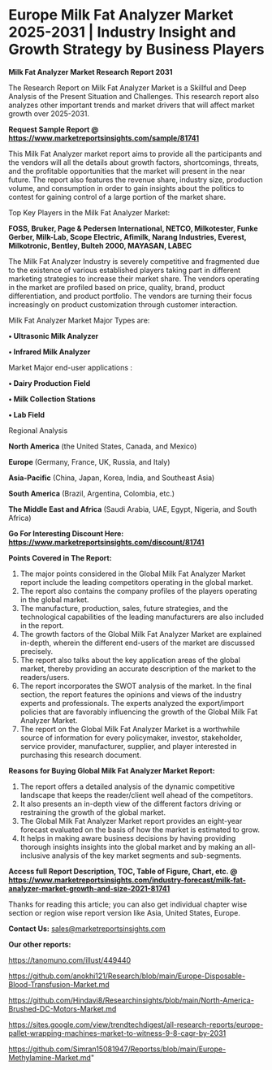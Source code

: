 # Europe Milk Fat Analyzer Market 2025-2031 | Industry Insight and Growth Strategy by Business Players

<strong>Milk Fat Analyzer Market Research Report 2031</strong>

The Research Report on Milk Fat Analyzer Market is a Skillful and Deep Analysis of the Present Situation and Challenges. This research report also analyzes other important trends and market drivers that will affect market growth over 2025-2031.

<strong>Request Sample Report @ <a href=https://www.marketreportsinsights.com/sample/81741>https://www.marketreportsinsights.com/sample/81741</a></strong>

This Milk Fat Analyzer market report aims to provide all the participants and the vendors will all the details about growth factors, shortcomings, threats, and the profitable opportunities that the market will present in the near future. The report also features the revenue share, industry size, production volume, and consumption in order to gain insights about the politics to contest for gaining control of a large portion of the market share.

Top Key Players in the Milk Fat Analyzer Market:

<strong>FOSS, Bruker, Page & Pedersen International, NETCO, Milkotester, Funke Gerber, Milk-Lab, Scope Electric, Afimilk, Narang Industries, Everest, Milkotronic, Bentley, Bulteh 2000, MAYASAN, LABEC</strong>

The Milk Fat Analyzer Industry is severely competitive and fragmented due to the existence of various established players taking part in different marketing strategies to increase their market share. The vendors operating in the market are profiled based on price, quality, brand, product differentiation, and product portfolio. The vendors are turning their focus increasingly on product customization through customer interaction.

Milk Fat Analyzer Market Major Types are:

<strong>• Ultrasonic Milk Analyzer

• Infrared Milk Analyzer</strong>

Market Major end-user applications :

<strong>• Dairy Production Field

• Milk Collection Stations

• Lab Field</strong>

Regional Analysis

</u><strong><b>North America</b></strong> (the United States, Canada, and Mexico)

<strong><b>Europe </b></strong>(Germany, France, UK, Russia, and Italy)

<strong><b>Asia-Pacific</b></strong> (China, Japan, Korea, India, and Southeast Asia)

<strong><b>South America</b></strong> (Brazil, Argentina, Colombia, etc.)

<strong><b>The Middle East and Africa</b></strong> (Saudi Arabia, UAE, Egypt, Nigeria, and South Africa)

<strong>Go For Interesting Discount Here: <a href=https://www.marketreportsinsights.com/discount/81741>https://www.marketreportsinsights.com/discount/81741</a></strong>

<strong>Points Covered in The Report:</strong>
<ol>
  <li>The major points considered in the Global Milk Fat Analyzer Market report include the leading competitors operating in the global market.</li>
  <li>The report also contains the company profiles of the players operating in the global market.</li>
  <li>The manufacture, production, sales, future strategies, and the technological capabilities of the leading manufacturers are also included in the report.</li>
  <li>The growth factors of the Global Milk Fat Analyzer Market are explained in-depth, wherein the different end-users of the market are discussed precisely.</li>
  <li>The report also talks about the key application areas of the global market, thereby providing an accurate description of the market to the readers/users.</li>
  <li>The report incorporates the SWOT analysis of the market. In the final section, the report features the opinions and views of the industry experts and professionals. The experts analyzed the export/import policies that are favorably influencing the growth of the Global Milk Fat Analyzer Market.</li>
  <li>The report on the Global Milk Fat Analyzer Market is a worthwhile source of information for every policymaker, investor, stakeholder, service provider, manufacturer, supplier, and player interested in purchasing this research document.</li>
</ol>
<strong>Reasons for Buying Global Milk Fat Analyzer Market Report:</strong>

<ol>
  <li>The report offers a detailed analysis of the dynamic competitive landscape that keeps the reader/client well ahead of the competitors.</li>
  <li>It also presents an in-depth view of the different factors driving or restraining the growth of the global market.</li>
  <li>The Global Milk Fat Analyzer Market report provides an eight-year forecast evaluated on the basis of how the market is estimated to grow.</li>
  <li>It helps in making aware business decisions by having providing thorough insights insights into the global market and by making an all-inclusive analysis of the key market segments and sub-segments.</li>
</ol>
<strong>Access full Report Description, TOC, Table of Figure, Chart, etc. @ <a href=https://www.marketreportsinsights.com/industry-forecast/milk-fat-analyzer-market-growth-and-size-2021-81741>https://www.marketreportsinsights.com/industry-forecast/milk-fat-analyzer-market-growth-and-size-2021-81741</a></strong>


Thanks for reading this article; you can also get individual chapter wise section or region wise report version like Asia, United States, Europe.

<strong>Contact Us:</strong>
sales@marketreportsinsights.com

<strong>Our other reports:</strong>

<a href=https://tanomuno.com/illust/449440>https://tanomuno.com/illust/449440</a>

<a href=https://github.com/anokhi121/Research/blob/main/Europe-Disposable-Blood-Transfusion-Market.md>https://github.com/anokhi121/Research/blob/main/Europe-Disposable-Blood-Transfusion-Market.md</a>

<a href=https://github.com/Hindavi8/Researchinsights/blob/main/North-America-Brushed-DC-Motors-Market.md>https://github.com/Hindavi8/Researchinsights/blob/main/North-America-Brushed-DC-Motors-Market.md</a>

<a href=https://sites.google.com/view/trendtechdigest/all-research-reports/europe-pallet-wrapping-machines-market-to-witness-9-8-cagr-by-2031>https://sites.google.com/view/trendtechdigest/all-research-reports/europe-pallet-wrapping-machines-market-to-witness-9-8-cagr-by-2031</a>

<a href=https://github.com/Simran15081947/Reportss/blob/main/Europe-Methylamine-Market.md>https://github.com/Simran15081947/Reportss/blob/main/Europe-Methylamine-Market.md</a>"
